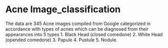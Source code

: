 # Acne Image_classification
The data are 345 Acne images compiled from Google
categorized in accordance with types of acnes which can be diagnosed from their appearances into 5 types 1. Black Head (closed comedone)
2. White Head (opended comedone)
3. Papule 
4. Pustule
5. Nodule. 
